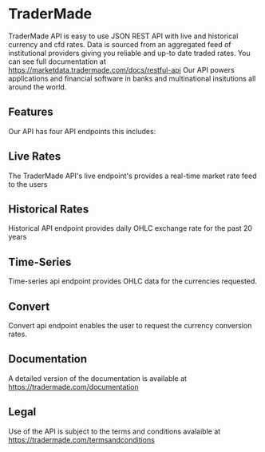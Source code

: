# TraderMade

TraderMade API is easy to use JSON REST API with live and historical currency and cfd rates. Data is sourced from an aggregated feed of institutional providers giving you reliable and up-to date traded rates. You can see full documentation at https://marketdata.tradermade.com/docs/restful-api
Our API powers applications and financial software in banks and multinational insitutions all around the world.

## Features
Our API has four API endpoints this includes:

## Live Rates
The TraderMade API's live endpoint's provides a real-time market rate feed to the users

## Historical Rates
Historical API endpoint provides daily OHLC exchange rate for the past 20 years

## Time-Series
Time-series api endpoint provides OHLC data for the currencies requested.

## Convert
Convert api endpoint enables the user to request the currency conversion rates.

## Documentation
A detailed version of the documentation is available at https://tradermade.com/documentation

## Legal
Use of the API is subject to the terms and conditions avalaible at https://tradermade.com/termsandconditions
